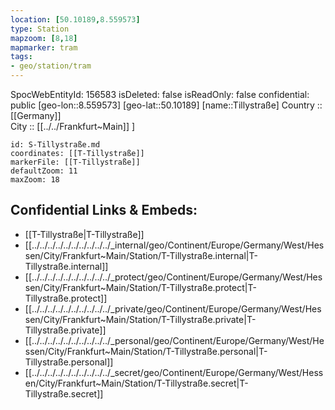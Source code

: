 ```yaml
---
location: [50.10189,8.559573] 
type: Station 
mapzoom: [8,18] 
mapmarker: tram 
tags:
- geo/station/tram
---
```

SpocWebEntityId: 156583
isDeleted: false
isReadOnly: false
confidential: public
[geo-lon::8.559573] 
[geo-lat::50.10189] 
[name::Tillystraße] 
Country :: [[Germany]]  
City :: [[../../Frankfurt~Main]] ] 


```leaflet
id: S-Tillystraße.md
coordinates: [[T-Tillystraße]] 
markerFile: [[T-Tillystraße]] 
defaultZoom: 11 
maxZoom: 18
```


## Confidential Links & Embeds: 
- [[T-Tillystraße|T-Tillystraße]] 
- [[../../../../../../../../../../_internal/geo/Continent/Europe/Germany/West/Hessen/City/Frankfurt~Main/Station/T-Tillystraße.internal|T-Tillystraße.internal]] 
- [[../../../../../../../../../../_protect/geo/Continent/Europe/Germany/West/Hessen/City/Frankfurt~Main/Station/T-Tillystraße.protect|T-Tillystraße.protect]] 
- [[../../../../../../../../../../_private/geo/Continent/Europe/Germany/West/Hessen/City/Frankfurt~Main/Station/T-Tillystraße.private|T-Tillystraße.private]] 
- [[../../../../../../../../../../_personal/geo/Continent/Europe/Germany/West/Hessen/City/Frankfurt~Main/Station/T-Tillystraße.personal|T-Tillystraße.personal]] 
- [[../../../../../../../../../../_secret/geo/Continent/Europe/Germany/West/Hessen/City/Frankfurt~Main/Station/T-Tillystraße.secret|T-Tillystraße.secret]] 
